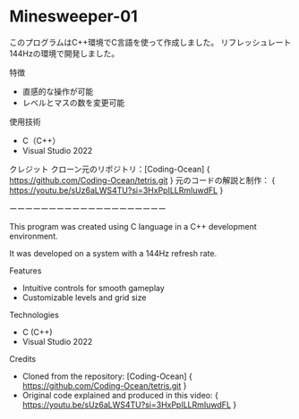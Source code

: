 # Minesweeper-01
このプログラムはC++環境でC言語を使って作成しました。 
リフレッシュレート144Hzの環境で開発しました。

特徴
- 直感的な操作が可能
- レベルとマスの数を変更可能

使用技術
- C（C++）
- Visual Studio 2022

クレジット
クローン元のリポジトリ：[Coding-Ocean] { https://github.com/Coding-Ocean/tetris.git }
元のコードの解説と制作： { https://youtu.be/sUz6aLWS4TU?si=3HxPpILLRmIuwdFL } 

ーーーーーーーーーーーーーーーーーーーー

This program was created using C language in a C++ development environment.

It was developed on a system with a 144Hz refresh rate.

Features
- Intuitive controls for smooth gameplay
- Customizable levels and grid size

Technologies
- C (C++)
- Visual Studio 2022

Credits
- Cloned from the repository: [Coding-Ocean] { https://github.com/Coding-Ocean/tetris.git }
- Original code explained and produced in this video: { https://youtu.be/sUz6aLWS4TU?si=3HxPpILLRmIuwdFL } 

